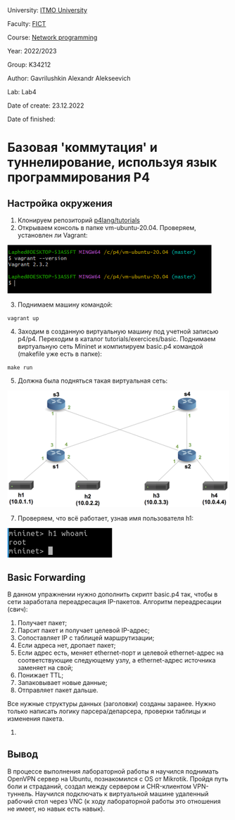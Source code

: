 University: [ITMO University](https://itmo.ru/ru/)

Faculty: [FICT](https://fict.itmo.ru)

Course: [Network programming](https://github.com/itmo-ict-faculty/network-programming)

Year: 2022/2023

Group: K34212

Author: Gavrilushkin Alexandr Alekseevich

Lab: Lab4

Date of create: 23.12.2022

Date of finished: 

# Базовая 'коммутация' и туннелирование, используя язык программирования P4

## Настройка окружения

1. Клонируем репозиторий [p4lang/tutorials](https://github.com/p4lang/tutorials)
2. Открываем консоль в папке vm-ubuntu-20.04. Проверяем, установлен ли Vagrant:

![](1.png)

3. Поднимаем машину командой:
```
vagrant up
```

4. Заходим в созданную виртуальную машину под учетной записью p4/p4. Переходим в каталог tutorials/exercices/basic. Поднимаем виртуальную сеть Mininet и компилируем basic.p4 командой (makefile уже есть в папке):
```
make run
```
5. Должна была подняться такая виртуальная сеть:

![](3.png)

7. Проверяем, что всё работает, узнав имя пользователя h1:

![](2.png)

## Basic Forwarding

В данном упражнении нужно дополнить скрипт basic.p4 так, чтобы в сети заработала переадресация IP-пакетов.
Алгоритм переадресации (свич):
1. Получает пакет;
2. Парсит пакет и получает целевой IP-адрес;
3. Сопоставляет IP с таблицей маршрутизации;
4. Если адреса нет, дропает пакет;
5. Если адрес есть, меняет ethernet-порт и целевой ethernet-адрес на соответствующие следующему узлу, а ethernet-адрес источника заменяет на свой;
6. Понижает TTL;
7. Запаковывает новые данные;
8. Отправляет пакет дальше.

Все нужные структуры данных (заголовки) созданы заранее. Нужно только написать логику парсера/депарсера, проверки таблицы и изменения пакета.

1. 
## Вывод
В процессе выполнения лабораторной работы я научился поднимать OpenVPN сервер на Ubuntu, познакомился с OS от Mikrotik. Пройдя путь боли и страданий, создал между сервером и CHR-клиентом VPN-туннель. Научился подключать к виртуальной машине удаленный рабочий стол через VNC (к ходу лабораторной работы это отношения не имеет, но навык есть навык).
